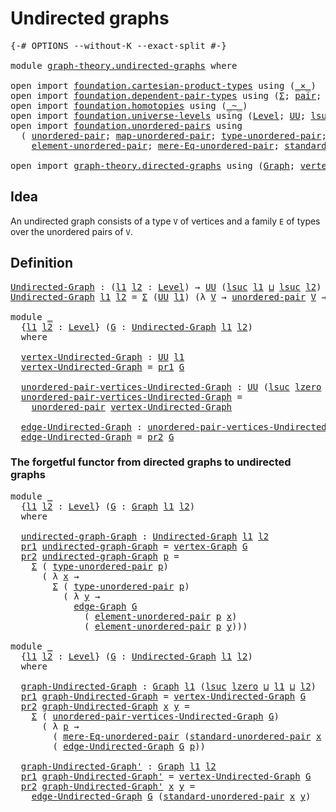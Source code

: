 # Undirected graphs

<pre class="Agda"><a id="30" class="Symbol">{-#</a> <a id="34" class="Keyword">OPTIONS</a> <a id="42" class="Pragma">--without-K</a> <a id="54" class="Pragma">--exact-split</a> <a id="68" class="Symbol">#-}</a>

<a id="73" class="Keyword">module</a> <a id="80" href="graph-theory.undirected-graphs.html" class="Module">graph-theory.undirected-graphs</a> <a id="111" class="Keyword">where</a>

<a id="118" class="Keyword">open</a> <a id="123" class="Keyword">import</a> <a id="130" href="foundation.cartesian-product-types.html" class="Module">foundation.cartesian-product-types</a> <a id="165" class="Keyword">using</a> <a id="171" class="Symbol">(</a><a id="172" href="foundation-core.cartesian-product-types.html#577" class="Function Operator">_×_</a><a id="175" class="Symbol">)</a>
<a id="177" class="Keyword">open</a> <a id="182" class="Keyword">import</a> <a id="189" href="foundation.dependent-pair-types.html" class="Module">foundation.dependent-pair-types</a> <a id="221" class="Keyword">using</a> <a id="227" class="Symbol">(</a><a id="228" href="foundation-core.dependent-pair-types.html#502" class="Record">Σ</a><a id="229" class="Symbol">;</a> <a id="231" href="foundation-core.dependent-pair-types.html#575" class="InductiveConstructor">pair</a><a id="235" class="Symbol">;</a> <a id="237" href="foundation-core.dependent-pair-types.html#592" class="Field">pr1</a><a id="240" class="Symbol">;</a> <a id="242" href="foundation-core.dependent-pair-types.html#604" class="Field">pr2</a><a id="245" class="Symbol">)</a>
<a id="247" class="Keyword">open</a> <a id="252" class="Keyword">import</a> <a id="259" href="foundation.homotopies.html" class="Module">foundation.homotopies</a> <a id="281" class="Keyword">using</a> <a id="287" class="Symbol">(</a><a id="288" href="foundation-core.homotopies.html#467" class="Function Operator">_~_</a><a id="291" class="Symbol">)</a>
<a id="293" class="Keyword">open</a> <a id="298" class="Keyword">import</a> <a id="305" href="foundation.universe-levels.html" class="Module">foundation.universe-levels</a> <a id="332" class="Keyword">using</a> <a id="338" class="Symbol">(</a><a id="339" href="Agda.Primitive.html#597" class="Postulate">Level</a><a id="344" class="Symbol">;</a> <a id="346" href="foundation-core.universe-levels.html#222" class="Primitive">UU</a><a id="348" class="Symbol">;</a> <a id="350" href="Agda.Primitive.html#780" class="Primitive">lsuc</a><a id="354" class="Symbol">;</a> <a id="356" href="Agda.Primitive.html#810" class="Primitive Operator">_⊔_</a><a id="359" class="Symbol">;</a> <a id="361" href="Agda.Primitive.html#764" class="Primitive">lzero</a><a id="366" class="Symbol">)</a>
<a id="368" class="Keyword">open</a> <a id="373" class="Keyword">import</a> <a id="380" href="foundation.unordered-pairs.html" class="Module">foundation.unordered-pairs</a> <a id="407" class="Keyword">using</a>
  <a id="415" class="Symbol">(</a> <a id="417" href="foundation.unordered-pairs.html#2302" class="Function">unordered-pair</a><a id="431" class="Symbol">;</a> <a id="433" href="foundation.unordered-pairs.html#7167" class="Function">map-unordered-pair</a><a id="451" class="Symbol">;</a> <a id="453" href="foundation.unordered-pairs.html#2677" class="Function">type-unordered-pair</a><a id="472" class="Symbol">;</a>
    <a id="478" href="foundation.unordered-pairs.html#3345" class="Function">element-unordered-pair</a><a id="500" class="Symbol">;</a> <a id="502" href="foundation.unordered-pairs.html#6614" class="Function">mere-Eq-unordered-pair</a><a id="524" class="Symbol">;</a> <a id="526" href="foundation.unordered-pairs.html#4289" class="Function">standard-unordered-pair</a><a id="549" class="Symbol">)</a>

<a id="552" class="Keyword">open</a> <a id="557" class="Keyword">import</a> <a id="564" href="graph-theory.directed-graphs.html" class="Module">graph-theory.directed-graphs</a> <a id="593" class="Keyword">using</a> <a id="599" class="Symbol">(</a><a id="600" href="graph-theory.directed-graphs.html#287" class="Function">Graph</a><a id="605" class="Symbol">;</a> <a id="607" href="graph-theory.directed-graphs.html#439" class="Function">vertex-Graph</a><a id="619" class="Symbol">;</a> <a id="621" href="graph-theory.directed-graphs.html#486" class="Function">edge-Graph</a><a id="631" class="Symbol">)</a>
</pre>
## Idea

An undirected graph consists of a type `V` of vertices and a family `E` of types over the unordered pairs of `V`.

## Definition

<pre class="Agda"><a id="Undirected-Graph"></a><a id="785" href="graph-theory.undirected-graphs.html#785" class="Function">Undirected-Graph</a> <a id="802" class="Symbol">:</a> <a id="804" class="Symbol">(</a><a id="805" href="graph-theory.undirected-graphs.html#805" class="Bound">l1</a> <a id="808" href="graph-theory.undirected-graphs.html#808" class="Bound">l2</a> <a id="811" class="Symbol">:</a> <a id="813" href="Agda.Primitive.html#597" class="Postulate">Level</a><a id="818" class="Symbol">)</a> <a id="820" class="Symbol">→</a> <a id="822" href="foundation-core.universe-levels.html#222" class="Primitive">UU</a> <a id="825" class="Symbol">(</a><a id="826" href="Agda.Primitive.html#780" class="Primitive">lsuc</a> <a id="831" href="graph-theory.undirected-graphs.html#805" class="Bound">l1</a> <a id="834" href="Agda.Primitive.html#810" class="Primitive Operator">⊔</a> <a id="836" href="Agda.Primitive.html#780" class="Primitive">lsuc</a> <a id="841" href="graph-theory.undirected-graphs.html#808" class="Bound">l2</a><a id="843" class="Symbol">)</a>
<a id="845" href="graph-theory.undirected-graphs.html#785" class="Function">Undirected-Graph</a> <a id="862" href="graph-theory.undirected-graphs.html#862" class="Bound">l1</a> <a id="865" href="graph-theory.undirected-graphs.html#865" class="Bound">l2</a> <a id="868" class="Symbol">=</a> <a id="870" href="foundation-core.dependent-pair-types.html#502" class="Record">Σ</a> <a id="872" class="Symbol">(</a><a id="873" href="foundation-core.universe-levels.html#222" class="Primitive">UU</a> <a id="876" href="graph-theory.undirected-graphs.html#862" class="Bound">l1</a><a id="878" class="Symbol">)</a> <a id="880" class="Symbol">(λ</a> <a id="883" href="graph-theory.undirected-graphs.html#883" class="Bound">V</a> <a id="885" class="Symbol">→</a> <a id="887" href="foundation.unordered-pairs.html#2302" class="Function">unordered-pair</a> <a id="902" href="graph-theory.undirected-graphs.html#883" class="Bound">V</a> <a id="904" class="Symbol">→</a> <a id="906" href="foundation-core.universe-levels.html#222" class="Primitive">UU</a> <a id="909" href="graph-theory.undirected-graphs.html#865" class="Bound">l2</a><a id="911" class="Symbol">)</a>

<a id="914" class="Keyword">module</a> <a id="921" href="graph-theory.undirected-graphs.html#921" class="Module">_</a>
  <a id="925" class="Symbol">{</a><a id="926" href="graph-theory.undirected-graphs.html#926" class="Bound">l1</a> <a id="929" href="graph-theory.undirected-graphs.html#929" class="Bound">l2</a> <a id="932" class="Symbol">:</a> <a id="934" href="Agda.Primitive.html#597" class="Postulate">Level</a><a id="939" class="Symbol">}</a> <a id="941" class="Symbol">(</a><a id="942" href="graph-theory.undirected-graphs.html#942" class="Bound">G</a> <a id="944" class="Symbol">:</a> <a id="946" href="graph-theory.undirected-graphs.html#785" class="Function">Undirected-Graph</a> <a id="963" href="graph-theory.undirected-graphs.html#926" class="Bound">l1</a> <a id="966" href="graph-theory.undirected-graphs.html#929" class="Bound">l2</a><a id="968" class="Symbol">)</a>
  <a id="972" class="Keyword">where</a>

  <a id="981" href="graph-theory.undirected-graphs.html#981" class="Function">vertex-Undirected-Graph</a> <a id="1005" class="Symbol">:</a> <a id="1007" href="foundation-core.universe-levels.html#222" class="Primitive">UU</a> <a id="1010" href="graph-theory.undirected-graphs.html#926" class="Bound">l1</a>
  <a id="1015" href="graph-theory.undirected-graphs.html#981" class="Function">vertex-Undirected-Graph</a> <a id="1039" class="Symbol">=</a> <a id="1041" href="foundation-core.dependent-pair-types.html#592" class="Field">pr1</a> <a id="1045" href="graph-theory.undirected-graphs.html#942" class="Bound">G</a>

  <a id="1050" href="graph-theory.undirected-graphs.html#1050" class="Function">unordered-pair-vertices-Undirected-Graph</a> <a id="1091" class="Symbol">:</a> <a id="1093" href="foundation-core.universe-levels.html#222" class="Primitive">UU</a> <a id="1096" class="Symbol">(</a><a id="1097" href="Agda.Primitive.html#780" class="Primitive">lsuc</a> <a id="1102" href="Agda.Primitive.html#764" class="Primitive">lzero</a> <a id="1108" href="Agda.Primitive.html#810" class="Primitive Operator">⊔</a> <a id="1110" href="graph-theory.undirected-graphs.html#926" class="Bound">l1</a><a id="1112" class="Symbol">)</a>
  <a id="1116" href="graph-theory.undirected-graphs.html#1050" class="Function">unordered-pair-vertices-Undirected-Graph</a> <a id="1157" class="Symbol">=</a>
    <a id="1163" href="foundation.unordered-pairs.html#2302" class="Function">unordered-pair</a> <a id="1178" href="graph-theory.undirected-graphs.html#981" class="Function">vertex-Undirected-Graph</a>

  <a id="1205" href="graph-theory.undirected-graphs.html#1205" class="Function">edge-Undirected-Graph</a> <a id="1227" class="Symbol">:</a> <a id="1229" href="graph-theory.undirected-graphs.html#1050" class="Function">unordered-pair-vertices-Undirected-Graph</a> <a id="1270" class="Symbol">→</a> <a id="1272" href="foundation-core.universe-levels.html#222" class="Primitive">UU</a> <a id="1275" href="graph-theory.undirected-graphs.html#929" class="Bound">l2</a>
  <a id="1280" href="graph-theory.undirected-graphs.html#1205" class="Function">edge-Undirected-Graph</a> <a id="1302" class="Symbol">=</a> <a id="1304" href="foundation-core.dependent-pair-types.html#604" class="Field">pr2</a> <a id="1308" href="graph-theory.undirected-graphs.html#942" class="Bound">G</a>
</pre>
### The forgetful functor from directed graphs to undirected graphs

<pre class="Agda"><a id="1392" class="Keyword">module</a> <a id="1399" href="graph-theory.undirected-graphs.html#1399" class="Module">_</a>
  <a id="1403" class="Symbol">{</a><a id="1404" href="graph-theory.undirected-graphs.html#1404" class="Bound">l1</a> <a id="1407" href="graph-theory.undirected-graphs.html#1407" class="Bound">l2</a> <a id="1410" class="Symbol">:</a> <a id="1412" href="Agda.Primitive.html#597" class="Postulate">Level</a><a id="1417" class="Symbol">}</a> <a id="1419" class="Symbol">(</a><a id="1420" href="graph-theory.undirected-graphs.html#1420" class="Bound">G</a> <a id="1422" class="Symbol">:</a> <a id="1424" href="graph-theory.directed-graphs.html#287" class="Function">Graph</a> <a id="1430" href="graph-theory.undirected-graphs.html#1404" class="Bound">l1</a> <a id="1433" href="graph-theory.undirected-graphs.html#1407" class="Bound">l2</a><a id="1435" class="Symbol">)</a>
  <a id="1439" class="Keyword">where</a>

  <a id="1448" href="graph-theory.undirected-graphs.html#1448" class="Function">undirected-graph-Graph</a> <a id="1471" class="Symbol">:</a> <a id="1473" href="graph-theory.undirected-graphs.html#785" class="Function">Undirected-Graph</a> <a id="1490" href="graph-theory.undirected-graphs.html#1404" class="Bound">l1</a> <a id="1493" href="graph-theory.undirected-graphs.html#1407" class="Bound">l2</a>
  <a id="1498" href="foundation-core.dependent-pair-types.html#592" class="Field">pr1</a> <a id="1502" href="graph-theory.undirected-graphs.html#1448" class="Function">undirected-graph-Graph</a> <a id="1525" class="Symbol">=</a> <a id="1527" href="graph-theory.directed-graphs.html#439" class="Function">vertex-Graph</a> <a id="1540" href="graph-theory.undirected-graphs.html#1420" class="Bound">G</a>
  <a id="1544" href="foundation-core.dependent-pair-types.html#604" class="Field">pr2</a> <a id="1548" href="graph-theory.undirected-graphs.html#1448" class="Function">undirected-graph-Graph</a> <a id="1571" href="graph-theory.undirected-graphs.html#1571" class="Bound">p</a> <a id="1573" class="Symbol">=</a>
    <a id="1579" href="foundation-core.dependent-pair-types.html#502" class="Record">Σ</a> <a id="1581" class="Symbol">(</a> <a id="1583" href="foundation.unordered-pairs.html#2677" class="Function">type-unordered-pair</a> <a id="1603" href="graph-theory.undirected-graphs.html#1571" class="Bound">p</a><a id="1604" class="Symbol">)</a>
      <a id="1612" class="Symbol">(</a> <a id="1614" class="Symbol">λ</a> <a id="1616" href="graph-theory.undirected-graphs.html#1616" class="Bound">x</a> <a id="1618" class="Symbol">→</a>
        <a id="1628" href="foundation-core.dependent-pair-types.html#502" class="Record">Σ</a> <a id="1630" class="Symbol">(</a> <a id="1632" href="foundation.unordered-pairs.html#2677" class="Function">type-unordered-pair</a> <a id="1652" href="graph-theory.undirected-graphs.html#1571" class="Bound">p</a><a id="1653" class="Symbol">)</a>
          <a id="1665" class="Symbol">(</a> <a id="1667" class="Symbol">λ</a> <a id="1669" href="graph-theory.undirected-graphs.html#1669" class="Bound">y</a> <a id="1671" class="Symbol">→</a>
            <a id="1685" href="graph-theory.directed-graphs.html#486" class="Function">edge-Graph</a> <a id="1696" href="graph-theory.undirected-graphs.html#1420" class="Bound">G</a>
              <a id="1712" class="Symbol">(</a> <a id="1714" href="foundation.unordered-pairs.html#3345" class="Function">element-unordered-pair</a> <a id="1737" href="graph-theory.undirected-graphs.html#1571" class="Bound">p</a> <a id="1739" href="graph-theory.undirected-graphs.html#1616" class="Bound">x</a><a id="1740" class="Symbol">)</a>
              <a id="1756" class="Symbol">(</a> <a id="1758" href="foundation.unordered-pairs.html#3345" class="Function">element-unordered-pair</a> <a id="1781" href="graph-theory.undirected-graphs.html#1571" class="Bound">p</a> <a id="1783" href="graph-theory.undirected-graphs.html#1669" class="Bound">y</a><a id="1784" class="Symbol">)))</a>

<a id="1789" class="Keyword">module</a> <a id="1796" href="graph-theory.undirected-graphs.html#1796" class="Module">_</a>
  <a id="1800" class="Symbol">{</a><a id="1801" href="graph-theory.undirected-graphs.html#1801" class="Bound">l1</a> <a id="1804" href="graph-theory.undirected-graphs.html#1804" class="Bound">l2</a> <a id="1807" class="Symbol">:</a> <a id="1809" href="Agda.Primitive.html#597" class="Postulate">Level</a><a id="1814" class="Symbol">}</a> <a id="1816" class="Symbol">(</a><a id="1817" href="graph-theory.undirected-graphs.html#1817" class="Bound">G</a> <a id="1819" class="Symbol">:</a> <a id="1821" href="graph-theory.undirected-graphs.html#785" class="Function">Undirected-Graph</a> <a id="1838" href="graph-theory.undirected-graphs.html#1801" class="Bound">l1</a> <a id="1841" href="graph-theory.undirected-graphs.html#1804" class="Bound">l2</a><a id="1843" class="Symbol">)</a>
  <a id="1847" class="Keyword">where</a>

  <a id="1856" href="graph-theory.undirected-graphs.html#1856" class="Function">graph-Undirected-Graph</a> <a id="1879" class="Symbol">:</a> <a id="1881" href="graph-theory.directed-graphs.html#287" class="Function">Graph</a> <a id="1887" href="graph-theory.undirected-graphs.html#1801" class="Bound">l1</a> <a id="1890" class="Symbol">(</a><a id="1891" href="Agda.Primitive.html#780" class="Primitive">lsuc</a> <a id="1896" href="Agda.Primitive.html#764" class="Primitive">lzero</a> <a id="1902" href="Agda.Primitive.html#810" class="Primitive Operator">⊔</a> <a id="1904" href="graph-theory.undirected-graphs.html#1801" class="Bound">l1</a> <a id="1907" href="Agda.Primitive.html#810" class="Primitive Operator">⊔</a> <a id="1909" href="graph-theory.undirected-graphs.html#1804" class="Bound">l2</a><a id="1911" class="Symbol">)</a>
  <a id="1915" href="foundation-core.dependent-pair-types.html#592" class="Field">pr1</a> <a id="1919" href="graph-theory.undirected-graphs.html#1856" class="Function">graph-Undirected-Graph</a> <a id="1942" class="Symbol">=</a> <a id="1944" href="graph-theory.undirected-graphs.html#981" class="Function">vertex-Undirected-Graph</a> <a id="1968" href="graph-theory.undirected-graphs.html#1817" class="Bound">G</a>
  <a id="1972" href="foundation-core.dependent-pair-types.html#604" class="Field">pr2</a> <a id="1976" href="graph-theory.undirected-graphs.html#1856" class="Function">graph-Undirected-Graph</a> <a id="1999" href="graph-theory.undirected-graphs.html#1999" class="Bound">x</a> <a id="2001" href="graph-theory.undirected-graphs.html#2001" class="Bound">y</a> <a id="2003" class="Symbol">=</a>
    <a id="2009" href="foundation-core.dependent-pair-types.html#502" class="Record">Σ</a> <a id="2011" class="Symbol">(</a> <a id="2013" href="graph-theory.undirected-graphs.html#1050" class="Function">unordered-pair-vertices-Undirected-Graph</a> <a id="2054" href="graph-theory.undirected-graphs.html#1817" class="Bound">G</a><a id="2055" class="Symbol">)</a>
      <a id="2063" class="Symbol">(</a> <a id="2065" class="Symbol">λ</a> <a id="2067" href="graph-theory.undirected-graphs.html#2067" class="Bound">p</a> <a id="2069" class="Symbol">→</a>
        <a id="2079" class="Symbol">(</a> <a id="2081" href="foundation.unordered-pairs.html#6614" class="Function">mere-Eq-unordered-pair</a> <a id="2104" class="Symbol">(</a><a id="2105" href="foundation.unordered-pairs.html#4289" class="Function">standard-unordered-pair</a> <a id="2129" href="graph-theory.undirected-graphs.html#1999" class="Bound">x</a> <a id="2131" href="graph-theory.undirected-graphs.html#2001" class="Bound">y</a><a id="2132" class="Symbol">)</a> <a id="2134" href="graph-theory.undirected-graphs.html#2067" class="Bound">p</a><a id="2135" class="Symbol">)</a> <a id="2137" href="foundation-core.cartesian-product-types.html#577" class="Function Operator">×</a> 
        <a id="2148" class="Symbol">(</a> <a id="2150" href="graph-theory.undirected-graphs.html#1205" class="Function">edge-Undirected-Graph</a> <a id="2172" href="graph-theory.undirected-graphs.html#1817" class="Bound">G</a> <a id="2174" href="graph-theory.undirected-graphs.html#2067" class="Bound">p</a><a id="2175" class="Symbol">))</a>

  <a id="2181" href="graph-theory.undirected-graphs.html#2181" class="Function">graph-Undirected-Graph&#39;</a> <a id="2205" class="Symbol">:</a> <a id="2207" href="graph-theory.directed-graphs.html#287" class="Function">Graph</a> <a id="2213" href="graph-theory.undirected-graphs.html#1801" class="Bound">l1</a> <a id="2216" href="graph-theory.undirected-graphs.html#1804" class="Bound">l2</a>
  <a id="2221" href="foundation-core.dependent-pair-types.html#592" class="Field">pr1</a> <a id="2225" href="graph-theory.undirected-graphs.html#2181" class="Function">graph-Undirected-Graph&#39;</a> <a id="2249" class="Symbol">=</a> <a id="2251" href="graph-theory.undirected-graphs.html#981" class="Function">vertex-Undirected-Graph</a> <a id="2275" href="graph-theory.undirected-graphs.html#1817" class="Bound">G</a>
  <a id="2279" href="foundation-core.dependent-pair-types.html#604" class="Field">pr2</a> <a id="2283" href="graph-theory.undirected-graphs.html#2181" class="Function">graph-Undirected-Graph&#39;</a> <a id="2307" href="graph-theory.undirected-graphs.html#2307" class="Bound">x</a> <a id="2309" href="graph-theory.undirected-graphs.html#2309" class="Bound">y</a> <a id="2311" class="Symbol">=</a>
    <a id="2317" href="graph-theory.undirected-graphs.html#1205" class="Function">edge-Undirected-Graph</a> <a id="2339" href="graph-theory.undirected-graphs.html#1817" class="Bound">G</a> <a id="2341" class="Symbol">(</a><a id="2342" href="foundation.unordered-pairs.html#4289" class="Function">standard-unordered-pair</a> <a id="2366" href="graph-theory.undirected-graphs.html#2307" class="Bound">x</a> <a id="2368" href="graph-theory.undirected-graphs.html#2309" class="Bound">y</a><a id="2369" class="Symbol">)</a>
</pre>